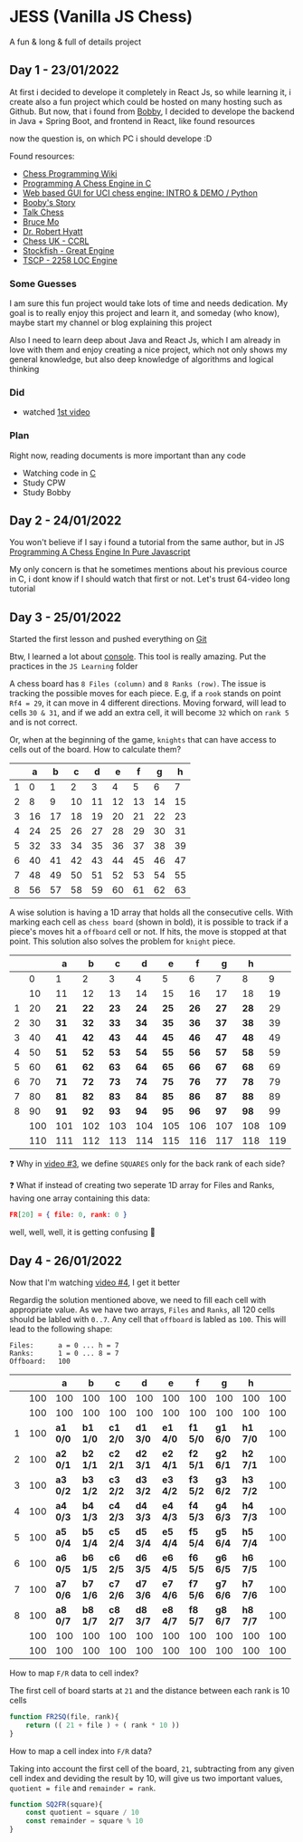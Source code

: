 # JESS (Vanilla JS Chess)

A fun & long & full of details project 


## Day 1 - 23/01/2022 
At first i decided to develope it completely in React Js, so while learning it, i create also a fun project which could be hosted on many hosting such as Github. But now, that i found from [Bobby](https://github.com/teemoo7/bobby), I decided to develope the backend in Java + Spring Boot, and frontend in React, like found resources

now the question is, on which PC i should develope :D

Found resources:
- [Chess Programming Wiki](https://www.chessprogramming.org/Main_Page)
- [Programming A Chess Engine in C](https://www.youtube.com/watch?v=bGAfaepBco4&list=PLZ1QII7yudbc-Ky058TEaOstZHVbT-2hg&index=1)
- [Web based GUI for UCI chess engine: INTRO & DEMO / Python
](https://www.youtube.com/watch?v=_0uKZbHWVKM&list=PLmN0neTso3Jz-6--Mj51Hc3jiLhkQm0DB&index=1)
- [Booby's Story](https://towardsdatascience.com/implementing-a-chess-engine-from-scratch-be38cbdae91)
- [Talk Chess](http://talkchess.com/forum3/viewforum.php?f=7&sid=34b3cd32cd574efbdd9e810df3312d9e)
- [Bruce Mo](http://web.archive.org/web/20070811182741/www.seanet.com/~brucemo/topics/topics.htm)
- [Dr. Robert Hyatt](https://craftychess.com/hyatt/hyatt.html)
- [Chess UK - CCRL](http://ccrl.chessdom.com/ccrl/4040/)
- [Stockfish - Great Engine](https://stockfishchess.org/)
- [TSCP - 2258 LOC Engine](http://www.tckerrigan.com/Chess/TSCP/)

### Some Guesses
I am sure this fun project would take lots of time and needs  dedication. My goal is to really enjoy this project and learn it, and someday (who know), maybe start my channel or blog explaining this project

Also I need to learn deep about Java and React Js, which I am already in love with them and enjoy creating a nice project, which not only shows my general knowledge, but also deep knowledge of algorithms and logical thinking

### Did
- watched [1st video](https://www.youtube.com/watch?v=bGAfaepBco4&list=PLZ1QII7yudbc-Ky058TEaOstZHVbT-2hg&index=1)

### Plan
Right now, reading documents is more important than any code
- Watching code in [C](https://www.youtube.com/watch?v=VuJL4qhpp-8&list=PLZ1QII7yudbc-Ky058TEaOstZHVbT-2hg&index=2)
- Study CPW
- Study Bobby



## Day 2 - 24/01/2022
You won't believe if I say i found a tutorial from the same author, but in JS [Programming A Chess Engine In Pure Javascript](https://www.youtube.com/watch?v=2eA0bD3wV3Q&list=PLZ1QII7yudbe4gz2gh9BCI6VDA-xafLog)

My only concern is that he sometimes mentions about his previous cource in C, i dont know if I should watch that first or not. Let's trust 64-video long tutorial


## Day 3 - 25/01/2022
Started the first lesson and pushed everything on [Git](https://github.com/jalizadeh/JESS)

Btw, I learned a lot about [console](https://console.spec.whatwg.org/). This tool is really amazing. Put the practices in the `JS Learning` folder


A chess board has `8 Files (column)` and `8 Ranks (row)`. The issue is tracking the possible moves for each piece. E.g, if a `rook` stands on point `Rf4 = 29`, it can move in 4 different directions. Moving forward, will lead to cells `30 & 31`, and if we add an extra cell, it will become `32` which on `rank 5` and is not correct.

Or, when at the beginning of the game, `knights` that can have access to cells out of the board. How to calculate them?

|   | a | b | c | d | e | f | g | h |
| ------------ | ------------ | ------------ | ------------ | ------------ | ------------ | ------------ | ------------ | ------------ |
| 1 | 0 | 1 | 2 | 3 | 4 | 5 | 6 | 7 |
| 2 | 8 | 9 | 10 | 11 | 12 | 13 | 14 | 15 |
| 3 | 16 | 17 | 18 | 19 | 20 | 21 | 22 | 23 |
| 4 | 24 | 25 | 26 | 27 | 28 | 29 | 30 | 31 |
| 5 | 32 | 33 | 34 | 35 | 36 | 37 | 38 | 39 |
| 6 | 40 | 41 | 42 | 43 | 44 | 45 | 46 | 47 |
| 7 | 48 | 49 | 50 | 51 | 52 | 53 | 54 | 55 |
| 8 | 56 | 57 | 58 | 59 | 60 | 61 | 62 | 63 |


A wise solution is having a 1D array that holds all the consecutive cells. With marking each cell as `chess board` (shown in bold), it is possible to track if a piece's moves hit a `offboard` cell or not. If hits, the move is stopped at that point. This solution also solves the problem for `knight` piece.

|   |   | a  | b  | c  | d  | e  | f  | g  | h  |   |
| ------------| ------------ | ------------ | ------------ | ------------ | ------------ | ------------ | ------------ | ------------ | ------------ | ------------ |
|   |  0 | 1  | 2   | 3  | 4  | 5  | 6  | 7  | 8  | 9  |
|   | 10 | 11 | 12 | 13 | 14 | 15 | 16 | 17 | 18 | 19 |
| 1  | 20 | **21** | **22** | **23** | **24** | **25** | **26** | **27** | **28** | 29 |
| 2  | 30 | **31** | **32** | **33** | **34** | **35** | **36** | **37** | **38** | 39 |
| 3  | 40 | **41** | **42** | **43** | **44** | **45** | **46** | **47** | **48** | 49 |
| 4  | 50 | **51** | **52** | **53** | **54** | **55** | **56** | **57** | **58** | 59 |
| 5  | 60 | **61** | **62** | **63** | **64** | **65** | **66** | **67** | **68** | 69 |
| 6  | 70 | **71** | **72** | **73** | **74** | **75** | **76** | **77** | **78** | 79 |
| 7  | 80 | **81** | **82** | **83** | **84** | **85** | **86** | **87** | **88** | 89 |
| 8  | 90 | **91** | **92** | **93** | **94** | **95** | **96** | **97** | **98** | 99 |
|   | 100 | 101 | 102 | 103 | 104 | 105 | 106 | 107 | 108 | 109 |
|   | 110 | 111 | 112 | 113 | 114 | 115 | 116 | 117 | 118 | 119 |



❓ Why in [video #3](https://www.youtube.com/watch?v=koWA_I6zmZk&list=PLZ1QII7yudbe4gz2gh9BCI6VDA-xafLog&index=3), we define `SQUARES` only for the back rank of each side?

❓ What if instead of creating two seperate 1D array for Files and Ranks, having one array containing this data:
```json
FR[20] = { file: 0, rank: 0 }
```

well, well, well, it is getting confusing 🤪


## Day 4 - 26/01/2022

Now that I'm watching [video #4](https://www.youtube.com/watch?v=u7BUK-OuWZ8&list=PLZ1QII7yudbe4gz2gh9BCI6VDA-xafLog&index=4), I get it better


Regardig the solution mentioned above, we need to fill each cell with appropriate value. As we have two arrays, `Files` and `Ranks`, all 120 cells should be labled with `0..7`. Any cell that `offboard` is labled as `100`. This will lead to the following shape:

    Files:      a = 0 ... h = 7
    Ranks:      1 = 0 ... 8 = 7
    Offboard:   100

|   |   | a  | b  | c  | d  | e  | f  | g  | h  |   |
| ------------| ------------ | ------------ | ------------ | ------------ | ------------ | ------------ | ------------ | ------------ | ------------ | ------------ |
|   |  100 | 100  | 100   | 100  | 100  | 100  | 100  | 100  | 100  | 100  |
|   | 100 | 100 | 100 | 100 | 100 | 100 | 100 | 100 | 100 | 100 |
| 1  | 100 | **a1<br/>0/0** | **b1<br/>1/0** | **c1<br/>2/0** | **d1<br/>3/0** | **e1<br/>4/0** | **f1<br/>5/0** | **g1<br/>6/0** | **h1<br/>7/0** | 100 |
| 2  | 100 | **a2<br/>0/1** | **b2<br/>1/1** | **c2<br/>2/1** | **d2<br/>3/1** | **e2<br/>4/1** | **f2<br/>5/1** | **g2<br/>6/1** | **h2<br/>7/1** | 100 |
| 3  | 100 | **a3<br/>0/2** | **b3<br/>1/2** | **c3<br/>2/2** | **d3<br/>3/2** | **e3<br/>4/2** | **f3<br/>5/2** | **g3<br/>6/2** | **h3<br/>7/2** | 100 |
| 4  | 100 | **a4<br/>0/3** | **b4<br/>1/3** | **c4<br/>2/3** | **d4<br/>3/3** | **e4<br/>4/3** | **f4<br/>5/3** | **g4<br/>6/3** | **h4<br/>7/3** | 100 |
| 5  | 100 | **a5<br/>0/4** | **b5<br/>1/4** | **c5<br/>2/4** | **d5<br/>3/4** | **e5<br/>4/4** | **f5<br/>5/4** | **g5<br/>6/4** | **h5<br/>7/4** | 100 |
| 6  | 100 | **a6<br/>0/5** | **b6<br/>1/5** | **c6<br/>2/5** | **d6<br/>3/5** | **e6<br/>4/5** | **f6<br/>5/5** | **g6<br/>6/5** | **h6<br/>7/5** | 100 |
| 7  | 100 | **a7<br/>0/6** | **b7<br/>1/6** | **c7<br/>2/6** | **d7<br/>3/6** | **e7<br/>4/6** | **f7<br/>5/6** | **g7<br/>6/6** | **h7<br/>7/6** | 100 |
| 8  | 100 | **a8<br/>0/7** | **b8<br/>1/7** | **c8<br/>2/7** | **d8<br/>3/7** | **e8<br/>4/7** | **f8<br/>5/7** | **g8<br/>6/7** | **h8<br/>7/7** | 100 |
|   | 100 | 100 | 100 | 100 | 100 | 100 | 100 | 100 | 100 | 100 |
|   | 100 | 100 | 100 | 100 | 100 | 100 | 100 | 100 | 100 | 100 |

How to map `F/R` data to cell index?

The first cell of board starts at `21` and the distance between each rank is 10 cells

```js
function FR2SQ(file, rank){
    return (( 21 + file ) + ( rank * 10 ))
}
```

How to map a cell index into `F/R` data?

Taking into account the first cell of the board, `21`, subtracting from any given cell index and deviding the result by 10, will give us two important values, `quotient = file` and `remainder = rank`.

```js
function SQ2FR(square){
    const quotient = square / 10
    const remainder = square % 10
}
```